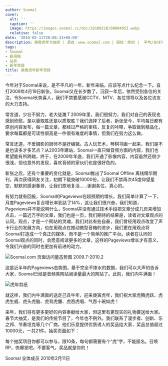 ```yaml
---
author: Soomal
cover:
  alt: ''
  caption: ''
  image: https://images.soomal.cc/doc/20100210/00004053.webp
  relative: false
date: '2010-02-11T20:06:33+08:00'
description: 庚寅虎年大抽奖 | 源自：www.soomal.com | 版权：原创 |  平均/总评分：09.89/89
tags:
- Soomal
- 新闻稿
- 站务
- 新年贺辞
title: 庚寅虎年新年贺辞
---
```


今年对于Soomal来说，是不平凡的一年，新年来临，应该写点什么纪念一下。自打2009年4月19日新张，Soomal又在长岁数了，沉寂一年后，依然受到各位的关注，令Soomal长势喜人，我们不禁要感谢CCTV、MTV、各位领导以及各位访友的大力支持。



常言道，少壮不努力，老大徒濉Ｔ2009年里，我们很努力，我们对自己的表现也感到欣慰。是以量取胜还是以质取胜？我们选择了后者，新张至今，平均每日都有原创内容发布，每一篇文章，都经过严格的审核，反复的咔嚓，争取做到精品化，要求每篇都是可读性很高是一件很有难度的事情，但我们在努力这么做。



常言还道，不爱摄影的厨师不是好编辑。古人玩艺术，琴棋书画一起来，我们是不是也该多才多艺点？从2003年建站，Soomal一直只做音频方面的内容，我们也希望能有所跨越，终于，在2009年年底，我们开通了影像内容，内容虽然还很少很浅，但也意外的发现，喜欢音频的家伙们也是很好色的。



新张之后，还有个重要的变化就是，Soomal推出了Soomal Offline 
离线精华期刊，再次获得网友关注，初期下载突破10000份，让我们不禁再次45度仰望星空，默默的感谢春哥，让我们原地复活……谢谢各位，真心的。



有努力就有回报，Soomal的Pageviews在超预期的增长，我们简单计算了一下，月度Pageviews复合增长率到达了14%，这让我们很兴奋，我们知道，Pageviews并不能说明什么，Soomal并没有通过技术手段把文章分成几页来增加点击，一篇近万字的文章，我们也是一页，我们期待的结果是，读者对文章观点的认同。观点，才是一个网站的灵魂，我们对此有些自豪，我们曾经用观点改变了声卡行业的发展方向，也在用观点在推动微型音箱的进步，我们更在用观点将Soomal打造成一个真正的媒体，而不是一个简单的推广平台。读者在认同的Soomal观点的同时，会愿意阅读更多的文章，这样的Pageviews增长才有意义，令我们兴奋的同时也更加有前进的动力。



![Soomal.com 页面访问量态势图 2009.7-2010.2](https://images.soomal.cc/doc/20100210/00004050.webp)



这是近半年的Pageviews态势图，基于完全不掺水的数据，我们可以大声的告诉大家，Soomal已经是音频类网站阅读量最大的网站了。此刻，我们内牛满面！



![虎年剪纸](https://images.soomal.cc/doc/20100210/00004053.webp)



就这样，我们内牛满面的送走己丑牛年，迎来庚寅虎年，我们祝大家虎腾虎跃、虎虎生威、虎头虎脑、虎背虎腰、虎吞虎咽、气吞十碗如虎！



来年，我们将有更多更好的内容奉献给大家，但这里有更现实的礼物要送给大家。春节大抽奖，是我们的传统节目了，今年也不例外。我们联系了漫步者、创新、乐之邦、节奏坦克等几个厂商，他们乐意提供优质诱人的奖品给大家，奖品总值超过10000元，一共21件。抽奖页面如下：







每个抽奖项目你都可以参与，限10条，每句都需要有个“虎”字，不能匿名。召唤RP，快爆发吧，不要客气，奖品就是你的！



Soomal 全体成员
2010年2月11日